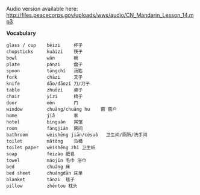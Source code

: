 Audio version available here:
<http://files.peacecorps.gov/uploads/wws/audio/CN_Mandarin_Lesson_14.mp3>

**Vocabulary**

    glass / cup    bēizi     杯子
    chopsticks     kuàizi    筷子
    bowl           wăn       碗
    plate          pánzi     盘子
    spoon          tāngchí   汤匙
    fork           chāzi     叉子
    knife          dāo/dāozi 刀/刀子
    table          zhuōzi    桌子
    chair          yǐzi      椅子
    door           mén       门
    window         chuāng/chuāng hu    窗 窗户
    home           jiā       家
    hotel          bīnguăn   宾馆
    room           fángjiān  房间
    bathroom       wèishēng jiān/cèsuǒ   卫生间/厕所/洗手间
    toilet         mătǒng    马桶
    toilet paper   wèishēng zhǐ 卫生纸
    soap           féizào 肥皂
    towel          máojīn 毛巾 浴巾
    bed            chuáng 床
    bed sheet      chuángdān 床单
    blanket        tănzi  毯子
    pillow         zhěntou 枕头
